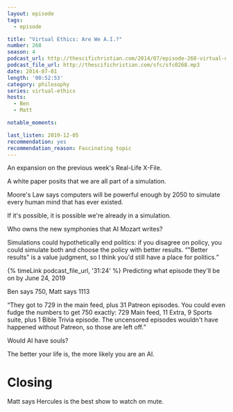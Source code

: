 ```yaml
---
layout: episode
tags:
  - episode

title: "Virtual Ethics: Are We A.I.?"
number: 268
season: 4
podcast_url: http://thescifichristian.com/2014/07/episode-268-virtual-ethics-are-we-a-i/
podcast_file_url: http://thescifichristian.com/sfc/sfc0268.mp3
date: 2014-07-01
length: '00:52:53'
category: philosophy
series: virtual-ethics
hosts:
  - Ben
  - Matt

notable_moments: 

last_listen: 2019-12-05
recommendation: yes
recommendation_reason: Fascinating topic
---
```

An expansion on the previous week's Real-Life X-File. 

A white paper posits that we are all part of a simulation. 

Moore's Law says computers will be powerful enough by 2050 to simulate every human mind that has ever existed.

If it's possible, it is possible we're already in a simulation. 

Who owns the new symphonies that AI Mozart writes?

Simulations could hypothetically end politics: if you disagree on policy, you could simulate both and choose the policy with better results. <q class="archivist inline">"Better results" is a value judgment, so I think you'd still have a place for politics.</q>

{% timeLink podcast_file_url, '31:24' %} Predicting what episode they'll be on by June 24, 2019

Ben says 750, Matt says 1113

<q class="archivist">They got to 729 in the main feed, plus 31 Patreon episodes. You could even fudge the numbers to get 750 exactly: 729 Main feed, 11 Extra, 9 Sports suite, plus 1 Bible Trivia episode. The uncensored episodes wouldn't have happened without Patreon, so those are left off.</q>

Would AI have souls?

The better your life is, the more likely you are an AI. 



# Closing

Matt says Hercules is the best show to watch on mute.
